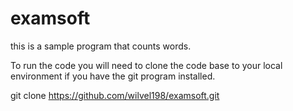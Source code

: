 # examsoft
this is a sample program that counts words.

To run the code you will need to clone the code base to your local environment if you have the git program installed.

git clone https://github.com/wilvel198/examsoft.git
